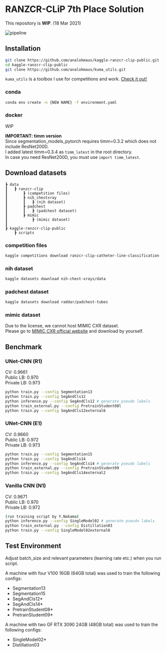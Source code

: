 # RANZCR-CLiP 7th Place Solution

This repository is **WIP**. (18 Mar 2021)

![pipeline](https://pbs.twimg.com/media/EwqG7gdVcAEOmHS?format=jpg&name=large)

## Installation
```bash
git clone https://github.com/analokmaus/kaggle-ranzcr-clip-public.git 
cd kaggle-ranzcr-clip-public
git clone https://github.com/analokmaus/kuma_utils.git 
```
`kuma_utils` is a toolbox I use for competitions and work. [Check it out!](https://github.com/analokmaus/kuma_utils)  

### conda
```bash
conda env create -n {NEW NAME} -f environment.yaml
```

### docker
WIP


**IMPORTANT: timm version**  
Since segmentation_models_pytorch requires timm=0.3.2 which does not include ResNet200D.  
I added latest timm=0.3.4 as `timm_latest` in the root directory.  
In case you need ResNet200D, you must use `import timm_latest`.


## Download datasets
```
┣ data
┃   ┣ ranzcr-clip
┃       ┣ (competition files)
┃       ┣ nih_chestxray
┃       ┃   ┣ (nih dataset)
┃       ┣ padchest
┃       ┃   ┣ (padchest dataset)
┃       ┣ mimic
┃           ┣ (mimic dataset)
┃
┣ kaggle-ranzcr-clip-public
    ┣ scripts
```
### competition files
```bash
kaggle competitions download ranzcr-clip-catheter-line-classification
```
### nih dataset
```bash
kaggle datasets download nih-chest-xrays/data
```
### padchest dataset
```bash
kaggle datasets download raddar/padchest-tubes
```
### mimic dataset
Due to the license, we cannot host MIMIC CXR dataset.  
Please go to [MIMIC CXR official website](https://mimic-cxr.mit.edu) and download by yourself.


## Benchmark
### UNet-CNN (R1)
CV: 0.9661  
Public LB: 0.970  
Private LB: 0.973  
```bash
python train.py --config Segmentation13
python train.py --config SegAndCls12
python inference.py --config SegAndCls12 # generate pseudo labels
python train_external.py --config PretrainStudent08l
python train.py --config SegAndCls12external6
```

### UNet-CNN (E1)
CV: 0.9660  
Public LB: 0.972  
Private LB: 0.973  
```bash
python train.py --config Segmentation15
python train.py --config SegAndCls14
python inference.py --config SegAndCls14 # generate pseudo labels
python train_external.py --config PretrainStudent09
python train.py --config SegAndCls14external2
```

### Vanilla CNN (N1)
CV: 0.9671  
Public LB: 0.970  
Private LB: 0.972  
```bash
(run training script by Y.Nakama)
python inference.py --config SingleModel02 # generate pseudo labels
python train_external.py --config Distillation03
python train.py --config SingleModel02external0
```

## Test Environment
Adjust batch_size and relevant parameters (learning rate etc.) when you run script.

A machine with four V100 16GB (64GB total) was used to train the following configs:
- Segmentation13
- Segmentation15
- SegAndCls12*
- SegAndCls14*
- PretrainStudent08*
- PretrainStudent09*

A machine with two GF RTX 3090 24GB (48GB total) was used to train the following configs:
- SingleModel02*
- Distillation03
